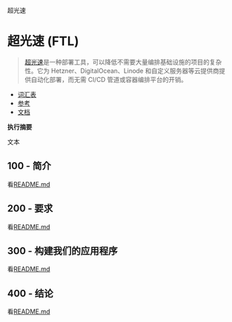 超光速

# 超光速 (FTL)

> [超光速](https://github.com/yarlson/ftl)是一种部署工具，可以降低不需要大量编排基础设施的项目的复杂性。它为 Hetzner、DigitalOcean、Linode 和自定义服务器等云提供商提供自动化部署，而无需 CI/CD 管道或容器编排平台的开销。

-   [词汇表](./GLOSSARY.md)
-   [参考](./REFERENCES.md)
-   [文档](./DOCUMENTATION.md)

**执行摘要**

文本

## 100 - 简介

看[README.md](./100/README.md)

## 200 - 要求

看[README.md](./200/README.md)

## 300 - 构建我们的应用程序

看[README.md](./300/README.md)

## 400 - 结论

看[README.md](./400/README.md)
